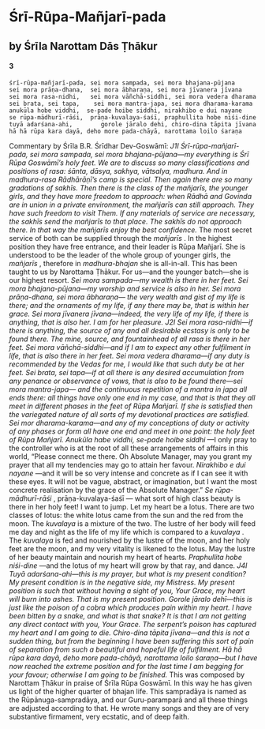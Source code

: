 # Śrī-Rūpa-Mañjarī-pada

## by Śrīla Narottam Dās Ṭhākur

#### 3

    śrī-rūpa-mañjarī-pada, sei mora sampada, sei mora bhajana-pūjana
    sei mora prāṇa-dhana,  sei mora ābharaṇa, sei mora jīvanera jīvana
    sei mora rasa-nidhi,   sei mora vāñchā-siddhi, sei mora vedera dharama
    sei brata, sei tapa,    sei mora mantra-japa, sei mora dharama-karama
    anukūla hobe viddhi,  se-pade hoibe siddhi, nirakhibo e dui nayane
    se rūpa-mādhurī-rāśi,  prāṇa-kuvalaya-śaśī, praphullita hobe niśi-dine
    tuyā adarśana-ahi,        gorole jāralo dehi, chiro-dina tāpita jīvana
    hā hā rūpa kara dayā, deho more pada-chāyā, narottama loilo śaraṇa

Commentary by Śrīla B.R. Śrīdhar Dev-Goswāmī: *J1I Śrī-rūpa-mañjarī-pada, sei mora sampada, sei mora bhajana-pūjana—my everything is Śrī Rūpa Goswāmī’s holy feet. We are to discuss so many classifications and positions of rasa: śānta, dāsya, sakhya, vātsalya, madhura. And in madhura-rasa Rādhārāṇī’s camp is special. Then again there are so many gradations of sakhīs. Then there is the class of the mañjarīs, the younger girls, and they have more freedom to approach: when Rādhā and Govinda are in union in a private environment, the mañjarīs can still approach. They have such freedom to visit Them. If any materials of service are necessary, the sakhīs send the mañjarīs to that place. The sakhīs do not approach there. In that way the mañjarīs enjoy the best confidence.*
The most secret service of both can be supplied through the *mañjarīs* . In the highest position they have free entrance, and their leader is Rūpa Mañjarī. She is understood to be the leader of the whole group of younger girls, the *mañjarīs* , therefore in *madhura-bhajan* she is all-in-all. This has been taught to us by Narottama Ṭhākur. For us—and the younger batch—she is our highest resort. *Sei mora sampada—my wealth is there in her feet. Sei mora bhajana-pūjana—my worship and service is also in her. Sei mora prāṇa-dhana, sei mora ābharaṇa— the very wealth and gist of my life is there; and the ornaments of my life, if any there may be, that is within her grace. Sei mora jīvanera jīvana—indeed, the very life of my life, if there is anything, that is also her. I am for her pleasure.* *J2I Sei mora rasa-nidhi—if there is anything, the source of any and all desirable ecstasy is only to be found there. The mine, source, and fountainhead of all rasa is there in her feet. Sei mora vāñchā-siddhi—and if I am to expect any other fulfilment in life, that is also there in her feet. Sei mora vedera dharama—if any duty is recommended by the Vedas for me, I would like that such duty be at her feet.* *Sei brata, sei tapa—if at all there is any desired accumulation from any penance or observance of vows, that is also to be found there—sei mora mantra-japa— and the continuous repetition of a mantra in japa all ends there: all things have only one end in my case, and that is that they all meet in different phases in the feet of Rūpa Mañjarī. If she is satisfied then the variegated nature of all sorts of my devotional practices are satisfied. Sei mor dharama-karama—and any of my conceptions of duty or activity of any phases or form all have one end and meet in one point: the holy feet of Rūpa Mañjarī.*
*Anukūla habe viddhi, se-pade hoibe siddhi* —I only pray to the controller who is at the root of all these arrangements of affairs in this world, “Please connect me there. Oh Absolute Manager, may you grant my prayer that all my tendencies may go to attain her favour. *Nirakhibo e dui nayane* —and it will be so very intense and
concrete as if I can see it with these eyes. It will not be vague, abstract, or imagination, but I want
the most concrete realisation by the grace of the Absolute Manager.” *Se rūpa-mādhurī-rāśi* , prāṇa-kuvalaya-śaśī — what sort of high class beauty is there in her holy feet! I want to jump. Let my heart be a lotus.
There are two classes of lotus: the white lotus came from the sun and the red from the moon. The *kuvalaya* is a mixture of the two. The lustre of her body will feed me day and night as the life of my life which is compared to a *kuvalaya* . The *kuvalaya* is fed and nourished by the lustre of the moon, and her holy feet are the moon, and my very vitality is likened to the lotus. May the lustre of her beauty maintain and nourish my heart of hearts. *Praphullita hobe niśi-dine* —and the lotus of my heart will grow by that ray, and dance. *J4I Tuyā adarśana-ahi—this is my prayer, but what is my present condition? My present condition is in the negative side, my Mistress. My present position is such that without having a sight of you, Your Grace, my heart will burn into ashes. That is my present position. Gorole jāralo dehī—this is just like the poison of a cobra which produces pain within my heart. I have been bitten by a snake, and what is that snake? It is that I am not getting any direct contact with you, Your Grace. The serpent’s poison has captured my heart and I am going to die. Chiro-dina tāpita jīvana—and this is not a sudden thing, but from the beginning I have been suffering this sort of pain of separation from such a beautiful and hopeful life of fulfilment.* *Hā hā rūpa kara dayā, deho more pada-chāyā, narottama loilo śaraṇa—but I have now reached the extreme position and for the last time I am begging for your favour; otherwise I am going to be finished.*
This was composed by Narottam Ṭhākur in praise of Śrīla Rūpa Goswāmī. In this way he has given us light of the higher quarter of bhajan life. This sampradāya is named as the Rūpānuga-sampradāya, and our Guru-paramparā and all these things are adjusted according to that. He wrote many songs and they are of very substantive firmament, very ecstatic, and of deep faith.


